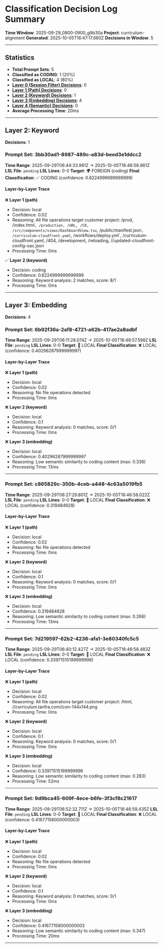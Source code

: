# Classification Decision Log Summary

**Time Window**: 2025-09-29_0800-0900_g9b30a
**Project**: curriculum-alignment
**Generated**: 2025-10-05T16:47:17.660Z
**Decisions in Window**: 5

---

## Statistics

- **Total Prompt Sets**: 5
- **Classified as CODING**: 1 (20%)
- **Classified as LOCAL**: 4 (80%)
- **[Layer 0 (Session Filter) Decisions](#layer-0-session-filter)**: 0
- **[Layer 1 (Path) Decisions](#layer-1-path)**: 0
- **[Layer 2 (Keyword) Decisions](#layer-2-keyword)**: 1
- **[Layer 3 (Embedding) Decisions](#layer-3-embedding)**: 4
- **[Layer 4 (Semantic) Decisions](#layer-4-semantic)**: 0
- **Average Processing Time**: 20ms

---

## Layer 2: Keyword

**Decisions**: 1

### Prompt Set: 3bb30ad1-8987-489c-a83d-beed3e1ddcc2

**Time Range**: 2025-09-29T06:44:33.981Z → 2025-10-05T16:46:58.961Z
**LSL File**: `pending`
**LSL Lines**: 0-0
**Target**: 🌍 FOREIGN (coding)
**Final Classification**: ✅ CODING (confidence: 0.6224999999999999)

#### Layer-by-Layer Trace

❌ **Layer 1 (path)**
- Decision: local
- Confidence: 0.02
- Reasoning: All file operations target customer project: /prod, /index.html`, /production, /URL, /CD, /src/components/views/DashboardView.tsx`, /public/manifest.json`, /curriculum-cloudfront.yaml`, /workflows/deploy.yml`, /curriculum-cloudfront.yaml, /404, /development, /reloading, //updated-cloudfront-config-oac.json
- Processing Time: 0ms

✅ **Layer 2 (keyword)**
- Decision: coding
- Confidence: 0.6224999999999999
- Reasoning: Keyword analysis: 2 matches, score: 8/1
- Processing Time: 0ms

---

## Layer 3: Embedding

**Decisions**: 4

### Prompt Set: 6b92f36a-2af8-4721-a62b-417ae2a8adbf

**Time Range**: 2025-09-29T06:11:28.074Z → 2025-10-05T16:46:57.598Z
**LSL File**: `pending`
**LSL Lines**: 0-0
**Target**: 📍 LOCAL
**Final Classification**: ❌ LOCAL (confidence: 0.40296287999999997)

#### Layer-by-Layer Trace

❌ **Layer 1 (path)**
- Decision: local
- Confidence: 0.02
- Reasoning: No file operations detected
- Processing Time: 0ms

❌ **Layer 2 (keyword)**
- Decision: local
- Confidence: 0.1
- Reasoning: Keyword analysis: 0 matches, score: 0/1
- Processing Time: 0ms

❌ **Layer 3 (embedding)**
- Decision: local
- Confidence: 0.40296287999999997
- Reasoning: Low semantic similarity to coding content (max: 0.336)
- Processing Time: 13ms

---

### Prompt Set: c865829c-350b-4ceb-a448-4c63a5019fb5

**Time Range**: 2025-09-29T06:27:29.801Z → 2025-10-05T16:46:58.022Z
**LSL File**: `pending`
**LSL Lines**: 0-0
**Target**: 📍 LOCAL
**Final Classification**: ❌ LOCAL (confidence: 0.319484928)

#### Layer-by-Layer Trace

❌ **Layer 1 (path)**
- Decision: local
- Confidence: 0.02
- Reasoning: No file operations detected
- Processing Time: 0ms

❌ **Layer 2 (keyword)**
- Decision: local
- Confidence: 0.1
- Reasoning: Keyword analysis: 0 matches, score: 0/1
- Processing Time: 0ms

❌ **Layer 3 (embedding)**
- Decision: local
- Confidence: 0.319484928
- Reasoning: Low semantic similarity to coding content (max: 0.266)
- Processing Time: 13ms

---

### Prompt Set: 7d219597-62b2-4236-afa1-3e80340fc5c5

**Time Range**: 2025-09-29T06:40:12.427Z → 2025-10-05T16:46:58.483Z
**LSL File**: `pending`
**LSL Lines**: 0-0
**Target**: 📍 LOCAL
**Final Classification**: ❌ LOCAL (confidence: 0.33971515199999996)

#### Layer-by-Layer Trace

❌ **Layer 1 (path)**
- Decision: local
- Confidence: 0.02
- Reasoning: All file operations target customer project: /html, //curriculum.tanfra.com/icon-144x144.png
- Processing Time: 0ms

❌ **Layer 2 (keyword)**
- Decision: local
- Confidence: 0.1
- Reasoning: Keyword analysis: 0 matches, score: 0/1
- Processing Time: 0ms

❌ **Layer 3 (embedding)**
- Decision: local
- Confidence: 0.33971515199999996
- Reasoning: Low semantic similarity to coding content (max: 0.283)
- Processing Time: 52ms

---

### Prompt Set: 9d9bca45-609f-4ece-b6fe-3f3cf8c21617

**Time Range**: 2025-09-29T06:52:32.711Z → 2025-10-05T16:46:59.435Z
**LSL File**: `pending`
**LSL Lines**: 0-0
**Target**: 📍 LOCAL
**Final Classification**: ❌ LOCAL (confidence: 0.41677158000000003)

#### Layer-by-Layer Trace

❌ **Layer 1 (path)**
- Decision: local
- Confidence: 0.02
- Reasoning: No file operations detected
- Processing Time: 0ms

❌ **Layer 2 (keyword)**
- Decision: local
- Confidence: 0.1
- Reasoning: Keyword analysis: 0 matches, score: 0/1
- Processing Time: 0ms

❌ **Layer 3 (embedding)**
- Decision: local
- Confidence: 0.41677158000000003
- Reasoning: Low semantic similarity to coding content (max: 0.347)
- Processing Time: 20ms

---

